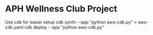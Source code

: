 # APH Wellness Club Project

Use cdk for easier setup
cdk synth --app "python aws-cdk.py" > aws-cdk.yaml
cdk deploy --app "python aws-cdk.py"